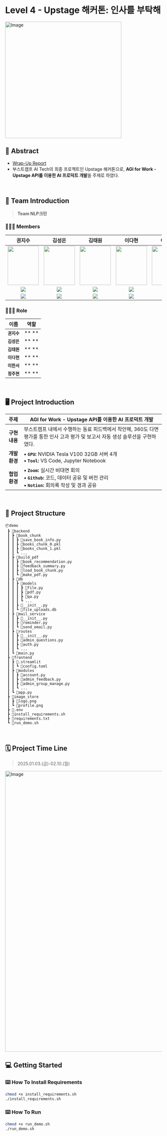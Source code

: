 # Level 4 - Upstage 해커톤: 인사를 부탁해
<img width="374" alt="Image" src="https://github.com/user-attachments/assets/1c406613-6cd8-4f0a-99cf-f4c3406fadff"/>

## 📝 Abstract
- [Wrap-Up Report](추가예정)
- 부스트캠프 AI Tech의 최종 프로젝트인 Upstage 해커톤으로, **AGI for Work - Upstage API를 이용한 AI 프로덕트 개발**을 주제로 하였다.

<br>

## 👔 Team Introduction 

> **Team NLP크민**

### 👨🏼‍💻 Members
권지수 | 김성은 | 김태원 | 이다현 | 이한서 | 정주현
:-: | :-: | :-: | :-: | :-: | :-:
<img src='https://github.com/user-attachments/assets/ab4b7189-ec53-41be-8569-f40619b596ce' height=125 width=100></img> | <img src='https://github.com/user-attachments/assets/49dc0e59-93ee-4e08-9126-4a3deca9d530' height=125 width=100></img> | <img src='https://github.com/user-attachments/assets/a15b0f0b-cd89-412b-9b3d-f59eb9787613' height=125 width=100></img> | <img src='https://github.com/user-attachments/assets/4064f03a-a1dc-4dd1-ac84-d9ac8636418a' height=125 width=100></img> | <img src='https://github.com/user-attachments/assets/11b2ed88-bf94-4741-9df5-5eb2b9641a9b' height=125 width=100></img> | <img src='https://github.com/user-attachments/assets/3e2d2a7e-1c64-4cb7-97f6-a2865de0c594' height=125 width=100></img>
<a href="mailto:wltn80609@ajou.ac.kr" target="_blank"><img src="https://img.shields.io/badge/Gmail-EA4335?style&logo=Gmail&logoColor=white"/></a> | <a href="mailto:sunny020111@ajou.ac.kr" target="_blank"><img src="https://img.shields.io/badge/Gmail-EA4335?style&logo=Gmail&logoColor=white"/></a> | <a href="mailto:chris40461@gmail.com" target="_blank"><img src="https://img.shields.io/badge/Gmail-EA4335?style&logo=Gmail&logoColor=white"/></a> | <a href="mailto:dhdh09290929@gmail.com" target="_blank"><img src="https://img.shields.io/badge/Gmail-EA4335?style&logo=Gmail&logoColor=white"/></a> | <a href="mailto:beaver.zip@gmail.com" target="_blank"><img src="https://img.shields.io/badge/Gmail-EA4335?style&logo=Gmail&logoColor=white"/></a> | <a href="mailto:peter520416@gmail.com" target="_blank"><img src="https://img.shields.io/badge/Gmail-EA4335?style&logo=Gmail&logoColor=white"/></a>|
<a href="https://github.com/Kwon-Jisu" target="_blank"><img src="https://img.shields.io/badge/GitHub-Kwon--Jisu-181717?style&logo=GitHub&logoColor=white" /></a> | <a href="https://github.com/ssungni" target="_blank"><img src="https://img.shields.io/badge/GitHub-ssungni-181717?style&logo=GitHub&logoColor=white" /></a> | <a href="https://github.com/chris40461" target="_blank"><img src="https://img.shields.io/badge/GitHub-chris40461-181717?style&logo=GitHub&logoColor=white" /></a> | <a href="https://github.com/dhl0929" target="_blank"><img src="https://img.shields.io/badge/GitHub-dhl0929-181717?style&logo=GitHub&logoColor=white" /></a> | <a href="https://github.com/beaver-zip" target="_blank"><img src="https://img.shields.io/badge/GitHub-beaver--zip-181717?style&logo=GitHub&logoColor=white" /></a> | <a href="https://github.com/peter520416" target="_blank"><img src="https://img.shields.io/badge/GitHub-peter520416-181717?style&logo=GitHub&logoColor=white" /></a>

### 🧑🏻‍💻 Role

| 이름 | 역할 |
| :---: | --- |
| **`권지수`** | ** ** |
| **`김성은`** | ** ** |
| **`김태원`** | ** ** |
| **`이다현`** | ** ** |
| **`이한서`** | ** ** |
| **`정주현`** | ** ** |

<br>

## 🖥️ Project Introduction 

| **주제** | AGI for Work - Upstage API를 이용한 AI 프로덕트 개발 |
| :---: | --- |
| **구현 내용** | 부스트캠프 내에서 수행하는 동료 피드백에서 착안해, 360도 다면평가를 통한 인사 고과 평가 및 보고서 자동 생성 솔루션을 구현하였다. |
| **개발 환경** | **• `GPU`:** NVIDIA Tesla V100 32GB 서버 4개 <br> **• `Tool`:** VS Code, Jupyter Notebook |
| **협업 환경** | **• `Zoom`:** 실시간 비대면 회의 <br> **• `Github`:** 코드, 데이터 공유 및 버전 관리 <br> **• `Notion`:** 회의록 작성 및 경과 공유 |

<br>

## 📁 Project Structure
```
📦demo
 ┣ 📂backend
 ┃ ┣ 📂book_chunk
 ┃ ┃ ┣ 📜save_book_info.py
 ┃ ┃ ┣ 📜books_chunk_0.pkl
 ┃ ┃ ┣ 📜books_chunk_1.pkl
 ┃ ┃ ┗ ...
 ┃ ┣ 📂build_pdf
 ┃ ┃ ┣ 📜book_recommendation.py
 ┃ ┃ ┣ 📜feedback_summary.py
 ┃ ┃ ┣ 📜load_book_chunk.py
 ┃ ┃ ┗ 📜make_pdf.py
 ┃ ┣ 📂db
 ┃ ┃ ┣ 📂models
 ┃ ┃ ┃ ┣ 📜file.py
 ┃ ┃ ┃ ┣ 📜pdf.py
 ┃ ┃ ┃ ┣ 📜qa.py
 ┃ ┃ ┃ ┗ ...
 ┃ ┃ ┣ 📜__init__.py
 ┃ ┃ ┗ 📜file_uploads.db
 ┃ ┣ 📂mail_service
 ┃ ┃ ┣ 📜__init__.py
 ┃ ┃ ┣ 📜reminder.py
 ┃ ┃ ┗ 📜send_email.py
 ┃ ┣ 📂routes
 ┃ ┃ ┣ 📜__init__.py
 ┃ ┃ ┣ 📜admin_questions.py
 ┃ ┃ ┣ 📜auth.py
 ┃ ┃ ┗ ...
 ┃ ┗ 📜main.py
 ┣ 📂frontend
 ┃ ┣ 📂.streamlit
 ┃ ┃ ┗ 📜config.toml
 ┃ ┣ 📂modules
 ┃ ┃ ┣ 📜account.py
 ┃ ┃ ┣ 📜admin_feedback.py
 ┃ ┃ ┣ 📜admin_group_manage.py
 ┃ ┃ ┗ ...
 ┃ ┗ 📜app.py
 ┣ 📂image_store
 ┃ ┣ 📜logo.png
 ┃ ┗ 📜profile.png
 ┣ 📜.env
 ┣ 📜install_requirements.sh
 ┣ 📜requirements.txt
 ┗ 📜run_demo.sh
 ```

<br>

## 🗓 Project Time Line
> 2025.01.03.(금)-02.10.(월)
<img width="902" alt="Image" src="https://github.com/user-attachments/assets/8017c4fe-9f23-4675-9983-4906981b5fef" />

<br>

## 💻 Getting Started

### ⌨️ How To Install Requirements
```bash
chmod +x install_requirements.sh
./install_requirements.sh
```

### ⌨️ How To Run
```bash
chmod +x run_demo.sh
./run_demo.sh
```
